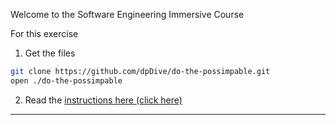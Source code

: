 Welcome to the Software Engineering Immersive Course

For this exercise

1. Get the files
```bash
git clone https://github.com/dpDive/do-the-possimpable.git
open ./do-the-possimpable
```

2. Read the [instructions here (click here)](https://github.com/dpDive/do-the-possimpable)



---
